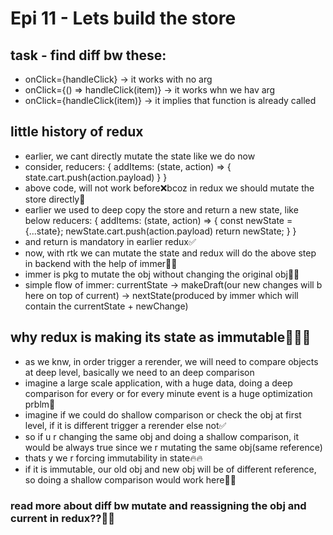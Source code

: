 # Epi 11 - Lets build the store

## task - find diff bw these:
- onClick={handleClick} -> it works with no arg
- onClick={() => handleClick(item)} -> it works whn we hav arg
- onClick={handleClick(item)} -> it implies that function is already called

## little history of redux

- earlier, we cant directly mutate the state like we do now
- consider,
reducers: {
    addItems: (state, action) => {
        state.cart.push(action.payload)
    }
}
- above code, will not work before❌bcoz in redux we should mutate the store directly🚀
- earlier we used to deep copy the store and return a new state, like below
reducers: {
    addItems: (state, action) => {
        const newState = {...state};
        newState.cart.push(action.payload)
        return newState;
    }
}
- and return is mandatory in earlier redux✅
- now, with rtk we can mutate the state and redux will do the above step in backend with the help of immer🚀🚀
- immer is pkg to mutate the obj without changing the original obj🚀🚀
- simple flow of immer:
currentState -> makeDraft(our new changes will b here on top of current) -> nextState(produced by immer which
will contain the currentState + newChange)

## why redux is making its state as immutable🚀🚀🚀

- as we knw, in order trigger a rerender, we will need to compare objects at deep level, basically we 
need to an deep comparison
- imagine a large scale application, with a huge data, doing a deep comparison for every or for every minute 
event is a huge optimization prblm🔴
- imagine if we could do shallow comparison or check the obj at first level, if it is different trigger a 
rerender else not✅
- so if u r changing the same obj and doing a shallow comparison, it would be always true since we r mutating 
the same obj(same reference)
- thats y we r forcing immutability in state🔥🔥
- if it is immutable, our old obj and new obj will be of different reference, so doing a shallow comparison would
work here🚀🚀

### read more about diff bw mutate and reassigning the obj and current in redux??🔴🔴